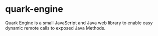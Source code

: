 # quark-engine
Quark Engine is a small JavaScript and Java web library to enable easy dynamic remote calls to exposed Java Methods.
